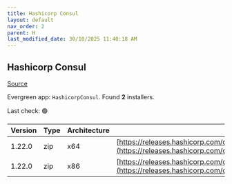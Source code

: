 ```yaml
---
title: Hashicorp Consul
layout: default
nav_order: 2
parent: H
last_modified_date: 30/10/2025 11:40:18 AM
---
```


## Hashicorp Consul

[Source](https://www.consul.io/)

Evergreen app: `HashicorpConsul`. Found **2** installers.

Last check: 🟢

| Version | Type | Architecture | URI                                                                                                                                                          |
| ------- | ---- | ------------ | ------------------------------------------------------------------------------------------------------------------------------------------------------------ |
| 1.22.0  | zip  | x64          | [https://releases.hashicorp.com/consul/1.22.0/consul_1.22.0_windows_amd64.zip](https://releases.hashicorp.com/consul/1.22.0/consul_1.22.0_windows_amd64.zip) |
| 1.22.0  | zip  | x86          | [https://releases.hashicorp.com/consul/1.22.0/consul_1.22.0_windows_386.zip](https://releases.hashicorp.com/consul/1.22.0/consul_1.22.0_windows_386.zip)     |
